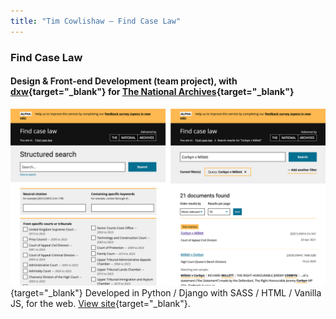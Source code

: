 ```yaml
---
title: "Tim Cowlishaw — Find Case Law"
---
```


### Find Case Law
#### Design & Front-end Development (team project), with [dxw](https://www.dxw.com/){target="_blank"} for [The National Archives](https://www.nationalarchives.gov.uk/){target="_blank"}

[![Screenshots of the Find Case Law web application](/assets/img/fcl.png)](https://caselaw.nationalarchives.gov.uk/){target="_blank"}
Developed in Python / Django with SASS / HTML / Vanilla JS, for the web. [View site](https://caselaw.nationalarchives.gov.uk/){target="_blank"}.
